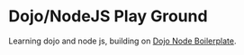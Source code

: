 # Dojo/NodeJS Play Ground

Learning dojo and node js, building on [Dojo Node Boilerplate][dnb].

[dnb]: https://github.com/kitsonk/dojo-node-boilerplate
